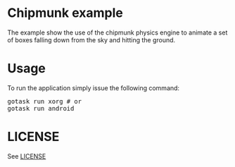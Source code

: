 # Chipmunk example

The example show the use of the chipmunk physics engine to animate a
set of boxes falling down from the sky and hitting the ground.

# Usage

To run the application simply issue the following command:

<pre>
gotask run xorg # or
gotask run android
</pre>

# LICENSE

See [LICENSE](LICENSE)
